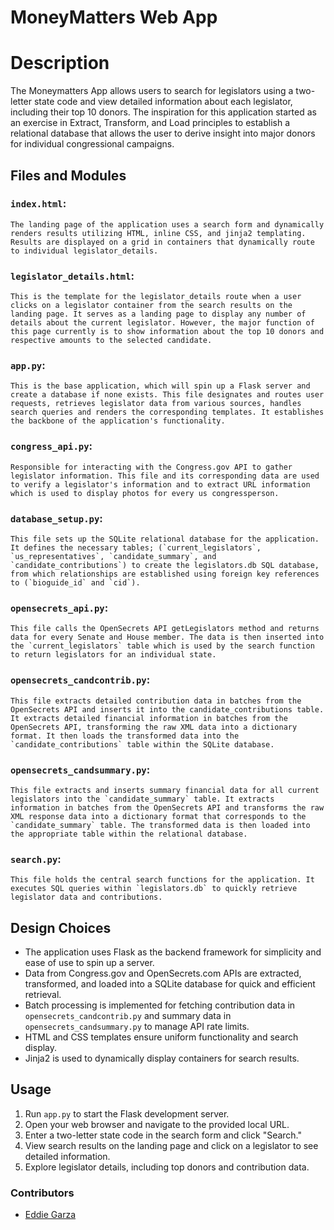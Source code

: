 # MoneyMatters Web App

# Description
The Moneymatters App allows users to search for legislators using a two-letter state code and view detailed information about each legislator, including their top 10 donors. The inspiration for this application started as an exercise in Extract, Transform, and Load principles to establish a relational database that allows the user to derive insight into major donors for individual congressional campaigns. 

## Files and Modules
### `index.html`:
    The landing page of the application uses a search form and dynamically renders results utilizing HTML, inline CSS, and jinja2 templating. Results are displayed on a grid in containers that dynamically route to individual legislator_details.

### `legislator_details.html`:
    This is the template for the legislator_details route when a user clicks on a legislator container from the search results on the landing page. It serves as a landing page to display any number of details about the current legislator. However, the major function of this page currently is to show information about the top 10 donors and respective amounts to the selected candidate.

### `app.py`:
    This is the base application, which will spin up a Flask server and create a database if none exists. This file designates and routes user requests, retrieves legislator data from various sources, handles search queries and renders the corresponding templates. It establishes the backbone of the application's functionality.

### `congress_api.py`:
    Responsible for interacting with the Congress.gov API to gather legislator information. This file and its corresponding data are used to verify a legislator's information and to extract URL information which is used to display photos for every us congressperson.

### `database_setup.py`:
    This file sets up the SQLite relational database for the application. It defines the necessary tables; (`current_legislators`, `us_representatives`, `candidate_summary`, and `candidate_contributions`) to create the legislators.db SQL database, from which relationships are established using foreign key references to (`bioguide_id` and `cid`).

### `opensecrets_api.py`:
    This file calls the OpenSecrets API getLegislators method and returns data for every Senate and House member. The data is then inserted into the `current_legislators` table which is used by the search function to return legislators for an individual state.

### `opensecrets_candcontrib.py`:
    This file extracts detailed contribution data in batches from the OpenSecrets API and inserts it into the candidate_contributions table. It extracts detailed financial information in batches from the OpenSecrets API, transforming the raw XML data into a dictionary format. It then loads the transformed data into the `candidate_contributions` table within the SQLite database.

### `opensecrets_candsummary.py`:
    This file extracts and inserts summary financial data for all current legislators into the `candidate_summary` table. It extracts information in batches from the OpenSecrets API and transforms the raw XML response data into a dictionary format that corresponds to the `candidate_summary` table. The transformed data is then loaded into the appropriate table within the relational database.

### `search.py`:
    This file holds the central search functions for the application. It executes SQL queries within `legislators.db` to quickly retrieve legislator data and contributions.

## Design Choices
- The application uses Flask as the backend framework for simplicity and ease of use to spin up a server.
- Data from Congress.gov and OpenSecrets.com APIs are extracted, transformed, and loaded into a SQLite database for quick and efficient retrieval.
- Batch processing is implemented for fetching contribution data in `opensecrets_candcontrib.py` and summary data in `opensecrets_candsummary.py` to manage API rate limits.
- HTML and CSS templates ensure uniform functionality and search display.
- Jinja2 is used to dynamically display containers for search results.

## Usage
1. Run `app.py` to start the Flask development server.
2. Open your web browser and navigate to the provided local URL.
3. Enter a two-letter state code in the search form and click "Search."
4. View search results on the landing page and click on a legislator to see detailed information.
5. Explore legislator details, including top donors and contribution data.

### Contributors
- [Eddie Garza](eddieg2021@outlook.com)

